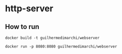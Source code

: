 # http-server

## How to run


```docker build -t guilhermedimarchi/webserver```

```docker run -p 8080:8080 guilhermedimarchi/webserver```